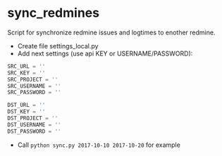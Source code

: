 # sync_redmines
Script for synchronize redmine issues and logtimes to enother redmine.

* Create file settings_local.py
* Add next settings (use api KEY or USERNAME/PASSWORD):
```python
SRC_URL = ''
SRC_KEY = ''
SRC_PROJECT = ''
SRC_USERNAME = ''
SRC_PASSWORD = ''

DST_URL = ''
DST_KEY = ''
DST_PROJECT = ''
DST_USERNAME = ''
DST_PASSWORD = ''
```
* Call `python sync.py 2017-10-10 2017-10-20` for example
